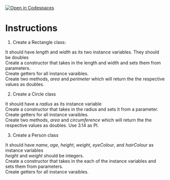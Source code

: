 [![Open in Codespaces](https://classroom.github.com/assets/launch-codespace-2972f46106e565e64193e422d61a12cf1da4916b45550586e14ef0a7c637dd04.svg)](https://classroom.github.com/open-in-codespaces?assignment_repo_id=19351651)
# Instructions  

  1. Create a Rectangle class:

It should have _length_ and _width_ as its two instance variables.  They should be doubles<br>
Create a constructor that takes in the length and width and sets them from parameters.<br>
Create getters for all instance varaibles.	<br>
Create two methods, _area_ and _perimeter_ which will return the the respective values as doubles.<br>


  2. Create a Circle class

It should have a _radius_ as its instance variable<br>
Create a constructor that takes in the radius and sets it from a parameter.<br>
Create getters for all instance varaibles.<br>
Create two methods, _area_ and _circumference_ which will return the the respective values as doubles.  Use 3.14 as PI.<br>

  3. Create a Person class

It should have _name_, _age_, _height_, _weight_, _eyeColour_, and _hairColour_ as instance variables<br>
_height_ and _weight_ should be integers.<br>
Create a constructor that takes in the each of the instance variables and sets them from parameters.<br>
Create getters for all instance varaibles.<br>
